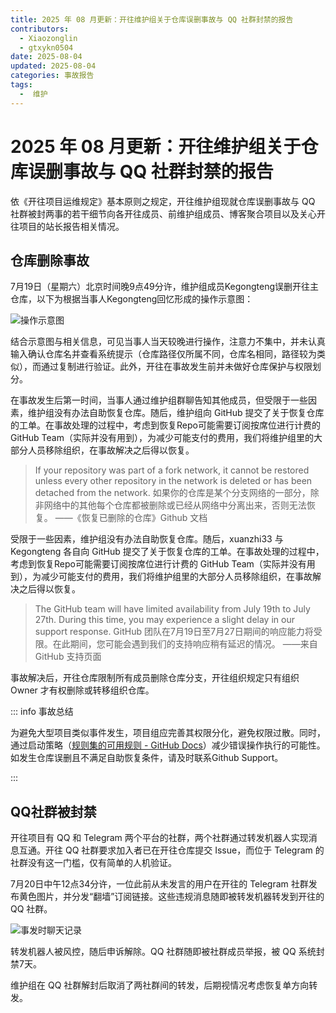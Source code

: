 ```yaml
---
title: 2025 年 08 月更新：开往维护组关于仓库误删事故与 QQ 社群封禁的报告
contributors:
  - Xiaozonglin
  - gtxykn0504
date: 2025-08-04
updated: 2025-08-04
categories: 事故报告
tags:
  -  维护
---
```


# 2025 年 08 月更新：开往维护组关于仓库误删事故与 QQ 社群封禁的报告

依《开往项目运维规定》基本原则之规定，开往维护组现就仓库误删事故与 QQ 社群被封两事的若干细节向各开往成员、前维护组成员、博客聚合项目以及关心开往项目的站长报告相关情况。

## 仓库删除事故

7月19日（星期六）北京时间晚9点49分许，维护组成员Kegongteng误删开往主仓库，以下为根据当事人Kegongteng回忆形成的操作示意图：

![操作示意图](https://www.travellings.cn/assets/img/accident-1.png)

结合示意图与相关信息，可见当事人当天较晚进行操作，注意力不集中，并未认真输入确认仓库名并查看系统提示（仓库路径仅所属不同，仓库名相同，路径较为类似），而通过复制进行验证。此外，开往在事故发生前并未做好仓库保护与权限划分。

在事故发生后第一时间，当事人通过维护组群聊告知其他成员，但受限于一些因素，维护组没有办法自助恢复仓库。随后，维护组向 GitHub 提交了关于恢复仓库的工单。在事故处理的过程中，考虑到恢复Repo可能需要订阅按席位进行计费的 GitHub Team（实际并没有用到），为减少可能支付的费用，我们将维护组里的大部分人员移除组织，在事故解决之后得以恢复。

> If your repository was part of a fork network, it cannot be restored unless every other repository in the network is deleted or has been detached from the network.
> 如果你的仓库是某个分支网络的一部分，除非网络中的其他每个仓库都被删除或已经从网络中分离出来，否则无法恢复。
> ——《恢复已删除的仓库》Github 文档

受限于一些因素，维护组没有办法自助恢复仓库。随后，xuanzhi33 与 Kegongteng 各自向 GitHub 提交了关于恢复仓库的工单。在事故处理的过程中，考虑到恢复Repo可能需要订阅按席位进行计费的 GitHub Team（实际并没有用到），为减少可能支付的费用，我们将维护组里的大部分人员移除组织，在事故解决之后得以恢复。

> The GitHub team will have limited availability from July 19th to July 27th. During this time, you may experience a slight delay in our support response.
> GitHub 团队在7月19日至7月27日期间的响应能力将受限。在此期间，您可能会遇到我们的支持响应稍有延迟的情况。
> ——来自 GitHub 支持页面

事故解决后，开往仓库限制所有成员删除仓库分支，开往组织规定只有组织 Owner 才有权删除或转移组织仓库。

::: info 事故总结

为避免大型项目类似事件发生，项目组应完善其权限分化，避免权限过散。同时，通过启动策略（[规则集的可用规则 - GitHub Docs](https://docs.github.com/en/repositories/configuring-branches-and-merges-in-your-repository/managing-rulesets/available-rules-for-rulesets)）减少错误操作执行的可能性。如发生仓库误删且不满足自助恢复条件，请及时联系Github Support。

:::

## QQ社群被封禁

开往项目有 QQ 和 Telegram 两个平台的社群，两个社群通过转发机器人实现消息互通。开往 QQ 社群要求加入者已在开往仓库提交 Issue，而位于 Telegram 的社群没有这一门槛，仅有简单的人机验证。

7月20日中午12点34分许，一位此前从未发言的用户在开往的 Telegram 社群发布黄色图片，并分发“翻墙”订阅链接。这些违规消息随即被转发机器转发到开往的 QQ 社群。

![事发时聊天记录](https://www.travellings.cn/assets/img/accident-2.png)

转发机器人被风控，随后申诉解除。QQ 社群随即被社群成员举报，被 QQ 系统封禁7天。

维护组在 QQ 社群解封后取消了两社群间的转发，后期视情况考虑恢复单方向转发。
